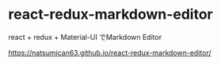# react-redux-markdown-editor

react + redux + Material-UI でMarkdown Editor

https://natsumican63.github.io/react-redux-markdown-editor/

